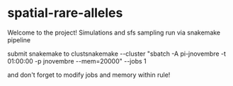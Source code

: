 # spatial-rare-alleles

Welcome to the project! Simulations and sfs sampling run via snakemake pipeline 

submit snakemake to clustsnakemake --cluster "sbatch -A pi-jnovembre -t 01:00:00 -p jnovembre --mem=20000" --jobs 1

and don't forget to modify jobs and memory within rule!

